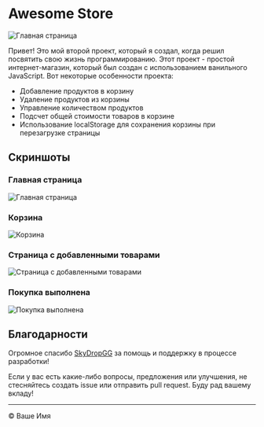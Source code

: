 # Awesome Store

![Главная страница](![image](https://github.com/Stilone/BIGSHOP1/assets/54247765/978d9f88-80eb-47f5-af3f-5735979643f6)
)

Привет! Это мой второй проект, который я создал, когда решил посвятить свою жизнь программированию. Этот проект - простой интернет-магазин, который был создан с использованием ванильного JavaScript. Вот некоторые особенности проекта:

- Добавление продуктов в корзину
- Удаление продуктов из корзины
- Управление количеством продуктов
- Подсчет общей стоимости товаров в корзине
- Использование localStorage для сохранения корзины при перезагрузке страницы

## Скриншоты

### Главная страница
![Главная страница](/screenshots/home-page.png)

### Корзина
![Корзина](/screenshots/cart-page.png)

### Страница с добавленными товарами
![Страница с добавленными товарами](/screenshots/added-products-page.png)

### Покупка выполнена
![Покупка выполнена](/screenshots/purchase-alert.png)

## Благодарности

Огромное спасибо [SkyDropGG](https://github.com/SkyDropGG) за помощь и поддержку в процессе разработки!

Если у вас есть какие-либо вопросы, предложения или улучшения, не стесняйтесь создать issue или отправить pull request. Буду рад вашему вкладу!

---
© Ваше Имя
